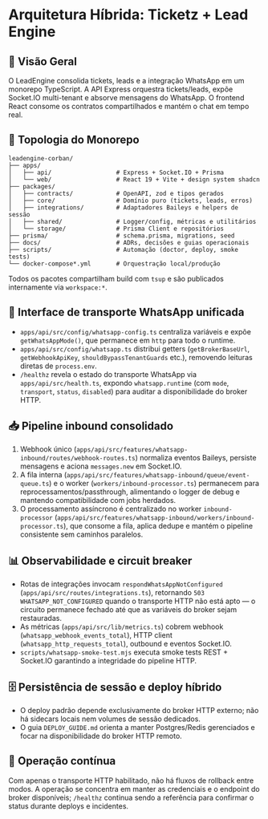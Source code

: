 # Arquitetura Híbrida: Ticketz + Lead Engine

## 🚀 Visão Geral

O LeadEngine consolida tickets, leads e a integração WhatsApp em um monorepo TypeScript. A API Express orquestra tickets/leads, expõe Socket.IO multi-tenant e absorve mensagens do WhatsApp. O frontend React consome os contratos compartilhados e mantém o chat em tempo real.

## 🧭 Topologia do Monorepo

```
leadengine-corban/
├── apps/
│   ├── api/                  # Express + Socket.IO + Prisma
│   └── web/                  # React 19 + Vite + design system shadcn
├── packages/
│   ├── contracts/            # OpenAPI, zod e tipos gerados
│   ├── core/                 # Domínio puro (tickets, leads, erros)
│   ├── integrations/         # Adaptadores Baileys e helpers de sessão
│   ├── shared/               # Logger/config, métricas e utilitários
│   └── storage/              # Prisma Client e repositórios
├── prisma/                   # schema.prisma, migrations, seed
├── docs/                     # ADRs, decisões e guias operacionais
├── scripts/                  # Automação (doctor, deploy, smoke tests)
└── docker-compose*.yml       # Orquestração local/produção
```

Todos os pacotes compartilham build com `tsup` e são publicados internamente via `workspace:*`.

## 🔄 Interface de transporte WhatsApp unificada

- `apps/api/src/config/whatsapp-config.ts` centraliza variáveis e expõe `getWhatsAppMode()`, que permanece em `http` para todo o runtime.
- `apps/api/src/config/whatsapp.ts` distribui getters (`getBrokerBaseUrl`, `getWebhookApiKey`, `shouldBypassTenantGuards` etc.), removendo leituras diretas de `process.env`.
- `/healthz` revela o estado do transporte WhatsApp via `apps/api/src/health.ts`, expondo `whatsapp.runtime` (com `mode`, `transport`, `status`, `disabled`) para auditar a disponibilidade do broker HTTP.

## 📥 Pipeline inbound consolidado

1. Webhook único (`apps/api/src/features/whatsapp-inbound/routes/webhook-routes.ts`) normaliza eventos Baileys, persiste mensagens e aciona `messages.new` em Socket.IO.
2. A fila interna (`apps/api/src/features/whatsapp-inbound/queue/event-queue.ts`) e o worker (`workers/inbound-processor.ts`) permanecem para reprocessamentos/passthrough, alimentando o logger de debug e mantendo compatibilidade com jobs herdados.
3. O processamento assíncrono é centralizado no worker `inbound-processor` (`apps/api/src/features/whatsapp-inbound/workers/inbound-processor.ts`), que consome a fila, aplica dedupe e mantém o pipeline consistente sem caminhos paralelos.

## 📊 Observabilidade e circuit breaker

- Rotas de integrações invocam `respondWhatsAppNotConfigured` (`apps/api/src/routes/integrations.ts`), retornando `503 WHATSAPP_NOT_CONFIGURED` quando o transporte HTTP não está apto — o circuito permanece fechado até que as variáveis do broker sejam restauradas.
- As métricas (`apps/api/src/lib/metrics.ts`) cobrem webhook (`whatsapp_webhook_events_total`), HTTP client (`whatsapp_http_requests_total`), outbound e eventos Socket.IO.
- `scripts/whatsapp-smoke-test.mjs` executa smoke tests REST + Socket.IO garantindo a integridade do pipeline HTTP.

## 🗄️ Persistência de sessão e deploy híbrido

- O deploy padrão depende exclusivamente do broker HTTP externo; não há sidecars locais nem volumes de sessão dedicados.
- O guia `DEPLOY_GUIDE.md` orienta a manter Postgres/Redis gerenciados e focar na disponibilidade do broker HTTP remoto.

## 🔁 Operação contínua

Com apenas o transporte HTTP habilitado, não há fluxos de rollback entre modos. A operação se concentra em manter as credenciais e o endpoint do broker disponíveis; `/healthz` continua sendo a referência para confirmar o status durante deploys e incidentes.
